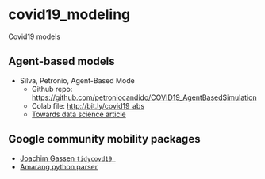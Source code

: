 # covid19_modeling
Covid19 models

## Agent-based models
- Silva, Petronio, Agent-Based Mode  
  + Github repo: https://github.com/petroniocandido/COVID19_AgentBasedSimulation  
  + Colab file: http://bit.ly/covid19_abs  
  + [Towards data science article](https://towardsdatascience.com/agent-based-simulation-of-covid-19-health-and-economical-effects-6aa4ae0ff397)
  
## Google community mobility packages
- [Joachim Gassen ```tidycovd19 ```](https://joachim-gassen.github.io/2020/03/meet-tidycovid19-yet-another-covid-19-related-r-package/)
- [Amarang python parser](https://gist.github.com/Amarang/3341c9a24da4556def7c3a03a12949b8)




